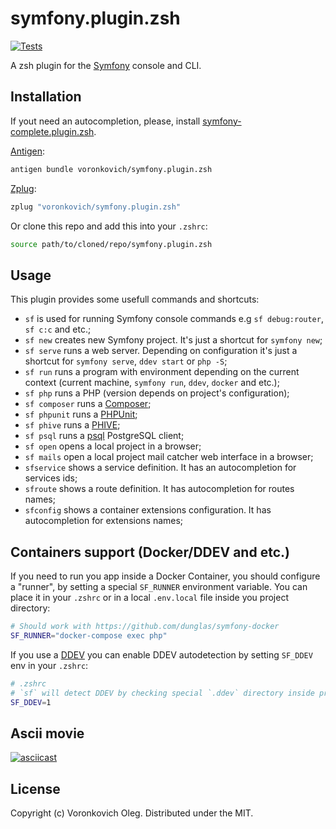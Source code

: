 # symfony.plugin.zsh

[![Tests](https://github.com/voronkovich/symfony.plugin.zsh/actions/workflows/tests.yaml/badge.svg)](https://github.com/voronkovich/symfony.plugin.zsh/actions/workflows/tests.yaml)

A zsh plugin for the [Symfony](https://symfony.com/) console and CLI.

## Installation

If yout need an autocompletion, please, install [symfony-complete.plugin.zsh](https://github.com/voronkovich/symfony-complete.plugin.zsh).

[Antigen](https://github.com/zsh-users/antigen):

```sh
antigen bundle voronkovich/symfony.plugin.zsh
```
[Zplug](https://github.com/zplug/zplug):

```sh
zplug "voronkovich/symfony.plugin.zsh"
```

Or clone this repo and add this into your `.zshrc`:

```sh
source path/to/cloned/repo/symfony.plugin.zsh
```

## Usage

This plugin provides some usefull commands and shortcuts:

- `sf` is used for running Symfony console commands e.g `sf debug:router`, `sf c:c` and etc.;
- `sf new` creates new Symfony project. It's just a shortcut for `symfony new`;
- `sf serve` runs a web server. Depending on configuration it's just a shortcut for `symfony serve`, `ddev start` or `php -S`;
- `sf run` runs a program with environment depending on the current context (current machine, `symfony run`, `ddev`, `docker` and etc.);
- `sf php` runs a PHP (version depends on project's configuration);
- `sf composer` runs a [Composer](https://getcomposer.org/);
- `sf phpunit` runs a [PHPUnit](https://phpunit.de/);
- `sf phive` runs a [PHIVE](https://phar.io/);
- `sf psql` runs a [psql](https://www.postgresql.org/docs/current/app-psql.html) PostgreSQL client;
- `sf open` opens a local project in a browser;
- `sf mails` open a local project mail catcher web interface in a browser;
- `sfservice` shows a service definition. It has an autocompletion for services ids;
- `sfroute` shows a route definition. It has autocompletion for routes names;
- `sfconfig` shows a container extensions configuration. It has autocompletion for extensions names;

## Containers support (Docker/DDEV and etc.)

If you need to run you app inside a Docker Container, you should configure a "runner", by setting a special `SF_RUNNER` environment variable. You can place it in your `.zshrc` or in a local `.env.local` file inside you project directory:

```sh
# Should work with https://github.com/dunglas/symfony-docker
SF_RUNNER="docker-compose exec php"
```

If you use a [DDEV](https://ddev.com/) you can enable DDEV autodetection by setting `SF_DDEV` env in your `.zshrc`:
```sh
# .zshrc
# `sf` will detect DDEV by checking special `.ddev` directory inside project's root
SF_DDEV=1
```

## Ascii movie

[![asciicast](https://asciinema.org/a/03shcf05p1wz0ppg2dambztig.png)](https://asciinema.org/a/03shcf05p1wz0ppg2dambztig)

## License

Copyright (c) Voronkovich Oleg. Distributed under the MIT.
